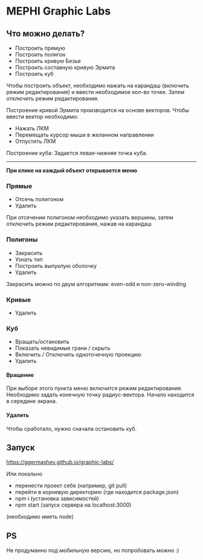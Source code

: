 # MEPHI Graphic Labs

## Что можно делать?

- Построить прямую
- Построить полигон
- Построить кривую Безье
- Построить составную кривую Эрмита
- Построить куб

Чтобы построить объект, необходимо нажать на карандаш (включить режим редактирования) и ввести необходимое кол-во точек. Затем отключить режим редактирования.

Построение кривой Эрмита производится на основе векторов. Чтобы ввести вектор необходимо:
- Нажать ЛКМ
- Перемещать курсор мыши в желанном направлении
- Отпустить ЛКМ

Построение куба: Задается левая-нижняя точка куба.

--------
<b>При клике на каждый объект открывается меню</b>

### Прямые

- Отсечь полигоном
- Удалить

При отсечении полигоном необходимо указать вершины, затем отключить режим редактирования, нажав на карандаш

### Полигоны

- Закрасить
- Узнать тип
- Построить выпуклую оболочку
- Удалить

Закрасить можно по двум алгоритмам: even-odd и non-zero-winding


### Кривые

- Удалить

### Куб

- Вращать/остановить
- Показать невидимые грани / скрыть
- Включить / Отключить одноточечную проекцию
- Удалить 

#### Вращение

При выборе этого пункта меню включится режим редактирования. Необходимо задать конечную точку радиус-вектора. 
Начало находится в середине экрана.

#### Удалить

Чтобы сработало, нужно cначала остановить куб.

## Запуск

https://ggermashev.github.io/graphic-labs/

Или локально
- перенести проект себе (например, git pull)
- перейти в корневую директорию (где находится package.json)
- npm i (установка зависимостей)
- npm start (запуск сервера на localhost:3000)

(необходимо иметь node)

## PS
Не продуманно под мобильную версию, но попробовать можно :)